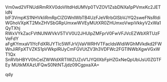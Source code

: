 Vm0wd2VFNUdiRmRXV0doVlltdHdUMVp0TVZOV1ZsbDNXa1pPVmxKc2JETldN
blF3VmpKS1NHVkliRmRpClZGWnlWbTB4UzFJeVRrbGlSbVJYQ2sweFNsRldi
WGhoVXpKT2MxZHVSbGRpUmxwWVEyMUtXR0ZHUmxoVwpiVkkyV2xWa1QyTXhj
RWxVYkZacFVtNUNWVkV5TVV0U2JHUlpZMFprV0FwVFJVcEZWbXRTUzFVeFdY
aFgKYmxaV1lYcFdXRlJYTlc5WFJrVjVaVWRHVTFacldsWldiWGhMVkdkd2FW
WnJiRFpXTVZKS1pVWkplRlJyCmFGVUtZV3h3VDFWc2FGTlNWbXgwVGxWT1Qx
SnRVbHBYV0hCelZWWldXRTlWZUZoV1JYQllXbFpHZGxNeQpUblJsU0ZGTFEy
MUtkMXAzUFQwS0NtNTJjdz09CgpxaXA=

qdy